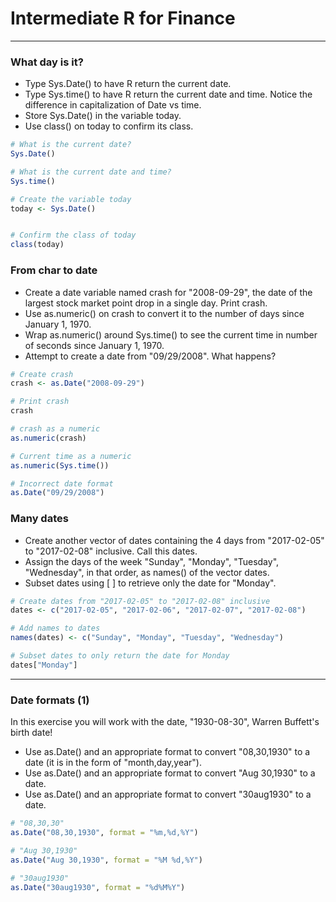 # Intermediate R for Finance
---
### What day is it?
* Type Sys.Date() to have R return the current date.
* Type Sys.time() to have R return the current date and time. Notice the difference in capitalization of Date vs time.
* Store Sys.Date() in the variable today.
* Use class() on today to confirm its class.
```r
# What is the current date?
Sys.Date()

# What is the current date and time?
Sys.time()

# Create the variable today
today <- Sys.Date()


# Confirm the class of today
class(today)
```
### From char to date
* Create a date variable named crash for "2008-09-29", the date of the largest stock market point drop in a single day.
Print crash.
* Use as.numeric() on crash to convert it to the number of days since January 1, 1970.
* Wrap as.numeric() around Sys.time() to see the current time in number of seconds since January 1, 1970.
* Attempt to create a date from "09/29/2008". What happens?
```r
# Create crash
crash <- as.Date("2008-09-29")

# Print crash
crash

# crash as a numeric
as.numeric(crash)

# Current time as a numeric
as.numeric(Sys.time())

# Incorrect date format
as.Date("09/29/2008")
```
### Many dates
* Create another vector of dates containing the 4 days from "2017-02-05" to "2017-02-08" inclusive. Call this dates.
* Assign the days of the week "Sunday", "Monday", "Tuesday", "Wednesday", in that order, as names() of the vector dates.
* Subset dates using [ ] to retrieve only the date for "Monday".
```r
# Create dates from "2017-02-05" to "2017-02-08" inclusive
dates <- c("2017-02-05", "2017-02-06", "2017-02-07", "2017-02-08") 

# Add names to dates
names(dates) <- c("Sunday", "Monday", "Tuesday", "Wednesday")

# Subset dates to only return the date for Monday
dates["Monday"]
```
---
### Date formats (1)
In this exercise you will work with the date, "1930-08-30", Warren Buffett's birth date!
* Use as.Date() and an appropriate format to convert "08,30,1930" to a date (it is in the form of "month,day,year").
* Use as.Date() and an appropriate format to convert "Aug 30,1930" to a date.
* Use as.Date() and an appropriate format to convert "30aug1930" to a date.
```r
# "08,30,30"
as.Date("08,30,1930", format = "%m,%d,%Y")

# "Aug 30,1930"
as.Date("Aug 30,1930", format = "%M %d,%Y")

# "30aug1930"
as.Date("30aug1930", format = "%d%M%Y")
```
